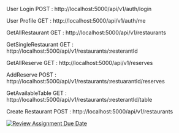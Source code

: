 User Login
POST : http://localhost:5000/api/v1/auth/login

User Profile
GET : http://localhost:5000/api/v1/auth/me

GetAllRestaurant
GET : http://localhost:5000/api/v1/restaurants

GetSingleRestaurant
GET : http://localhost:5000/api/v1/restaurants/:resterantId

GetAllReserve
GET : http://localhost:5000/api/v1/reserves

AddReserve
POST : http://localhost:5000/api/v1/restaurants/:restuarantId/reserves

GetAvailableTable
GET : http://localhost:5000/api/v1/restaurants/:resterantId/table

Create Restaurant
POST : http://localhost:5000/api/v1/restaurants



[![Review Assignment Due Date](https://classroom.github.com/assets/deadline-readme-button-24ddc0f5d75046c5622901739e7c5dd533143b0c8e959d652212380cedb1ea36.svg)](https://classroom.github.com/a/QFq_JnZB)
